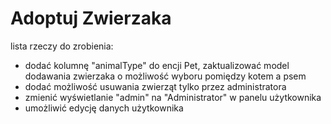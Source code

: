 # Adoptuj Zwierzaka

lista rzeczy do zrobienia:

- dodać kolumnę "animalType" do encji Pet, zaktualizować model dodawania zwierzaka o możliwość wyboru pomiędzy kotem a psem
- dodać możliwość usuwania zwierząt tylko przez administratora
- zmienić wyświetlanie "admin" na "Administrator" w panelu użytkownika
- umożliwić edycję danych użytkownika
